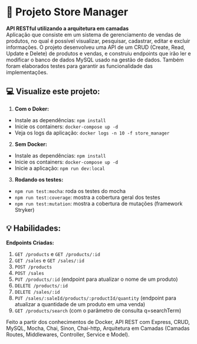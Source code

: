 # :department_store: Projeto Store Manager
**API RESTful utilizando a arquitetura em camadas** <br>
Aplicação que consiste em um sistema de gerenciamento de vendas de produtos, no qual é possível visualizar, pesquisar, cadastrar, editar e excluir informações. O projeto desenvolveu uma API de um CRUD (Create, Read, Update e Delete) de produtos e vendas, e construiu endpoints que irão ler e modificar o banco de dados MySQL usado na gestão de dados. Também foram elaborados testes para garantir as funcionalidade das implementações.

## :computer: Visualize este projeto:
1. **Com o Doker:**
  - Instale as dependências: `npm install`
  - Inicie os containers: `docker-compose up -d`
  - Veja os logs da aplicação: `docker logs -n 10 -f store_manager`

2. **Sem Docker:**
  - Instale as dependências: `npm install`
  - Inicie os containers: `docker-compose up -d`
  - Inicie a aplicação: `npm run dev:local`

3. **Rodando os testes:**
  - `npm run test:mocha`: roda os testes do mocha
  - `npm run test:coverage`: mostra a cobertura geral dos testes
  - `npm run test:mutation`: mostra a cobertura de mutações (framework Stryker)

## :bulb: Habilidades:
**Endpoints Criadas:**
1. `GET /products` e `GET /products/:id`
2. `GET /sales` e `GET /sales/:id`
3. `POST /products`
4. `POST /sales`
5. `PUT /products/:id` (endpoint para atualizar o nome de um produto)
6. `DELETE /products/:id`
7. `DELETE /sales/:id`
8. `PUT /sales/:saleId/products/:productId/quantity` (endpoint para atualizar a quantidade de um produto em uma venda)
9. `GET /products/search` (com o parâmetro de consulta q=searchTerm)

Feito a partir dos conhecimentos de Docker, API REST com Express, CRUD, MySQL, Mocha, Chai, Sinon, Chai-http, Arquitetura em Camadas (Camadas Routes, Middlewares, Controller, Service e Model).